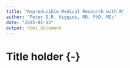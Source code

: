 ```yaml
---
title: "Reproducible Medical Research with R"
author: "Peter D.R. Higgins, MD, PhD, MSc"
date: "2025-01-13"
output: html_document
---
```

# Title holder {-}
